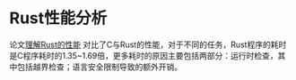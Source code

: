 # Rust性能分析

论文[理解Rust的性能](https://dl.acm.org/doi/fullHtml/10.1145/3551349.3559494) 对比了C与Rust的性能，对于不同的任务，Rust程序的耗时是C程序耗时的1.35~1.69倍，更多耗时的原因主要包括两部分：运行时检查，其中包括越界检查；语言安全限制导致的额外开销。
